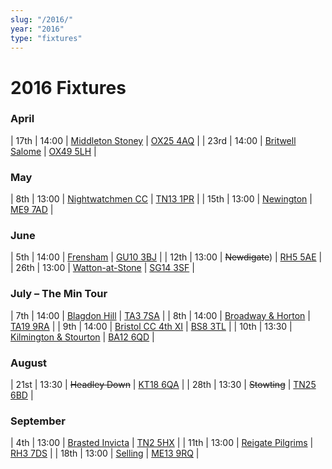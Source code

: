 ```yaml
---
slug: "/2016/"
year: "2016"
type: "fixtures"
---
```


# 2016 Fixtures

### April

| 17th | 14:00 | [Middleton Stoney](2016/games/middleton-stoney) | [OX25 4AQ](https//goo.gl/maps/2oHFhgW7cVt) |
| 23rd | 14:00 | [Britwell Salome](2016/games/britwell-salome) | [OX49 5LH](https://www.google.co.uk/maps/@51.6319621,-1.0333799,18z) |

### May

| 8th | 13:00 | [Nightwatchmen CC](2016/games/nightwatchmen) | [TN13 1PR](https://goo.gl/maps/JefoWDSusHs) |
| 15th | 13:00 | [Newington](2016/games/newington) | [ME9 7AD](https://goo.gl/maps/t473ZxQqr142) |

### June

| 5th | 14:00 | [Frensham](2016/games/frensham) | [GU10 3BJ](https//goo.gl/maps/xBUZvPU1vnK2) |
| 12th | 13:00 | <del>Newdigate</del>) | [RH5 5AE](http://goo.gl/maps/2RKzj) |
| 26th | 13:00 | [Watton-at-Stone](2016/games/watton-at-stone) | [SG14 3SF](https://goo.gl/maps/2oHFhgW7cVt) |

### July – The Min Tour

| 7th | 14:00 | [Blagdon Hill](2016/games/blagdon-hill) | [TA3 7SA](https//goo.gl/maps/H6iLZLNcja12) |
| 8th | 14:00 | [Broadway & Horton](2016/games/broadway-and-horton) | [TA19 9RA](https//goo.gl/maps/hVamJL8if6v) |
| 9th | 14:00 | [Bristol CC 4th XI](2016/games/bristol) | [BS8 3TL](http://tinyurl.com/q9t3bma) |
| 10th | 13:30 | [Kilmington & Stourton](2016/games/kilmington-and-stourton) | [BA12 6QD](https://goo.gl/maps/6q53XChZh9A2) |


### August

| 21st | 13:30 | <del>Headley Down</del> | [KT18 6QA](https://goo.gl/maps/pn4ojVfCN722) |
| 28th | 13:30 | <del>Stowting</del> | [TN25 6BD](https//goo.gl/maps/5KNmaMe6Wb422) |


### September

| 4th | 13:00 | [Brasted Invicta](2016/games/brasted-invicta) | [TN2 5HX](https://goo.gl/maps/wC8nxBrVNym) |
| 11th | 13:00 | [Reigate Pilgrims](2016/games/reigate-pilgrims) | [RH3 7DS](https//goo.gl/maps/APtKSjuaQ5v) |
| 18th | 13:00 | [Selling](2016/games/selling) | [ME13 9RQ](https//goo.gl/maps/QeLhjBkEbJr) |